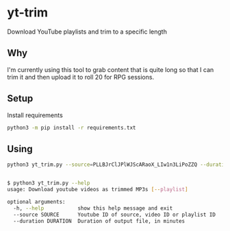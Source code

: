 # yt-trim

Download YouTube playlists and trim to a specific length

## Why

I'm currently using this tool to grab content that is quite long so that I can
trim it and then upload it to roll 20 for RPG sessions.

## Setup

Install requirements

```sh
python3 -m pip install -r requirements.txt
```

## Using

```sh
python3 yt_trim.py --source=PLLBJrClJPlWJScARaoX_LIw1n3LiPoZZQ --duration=15
```

```sh

$ python3 yt_trim.py --help
usage: Download youtube videos as trimmed MP3s [--playlist]

optional arguments:
  -h, --help           show this help message and exit
  --source SOURCE      Youtube ID of source, video ID or playlist ID
  --duration DURATION  Duration of output file, in minutes
```
